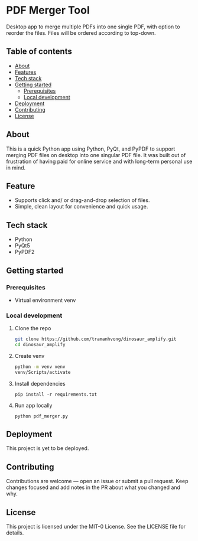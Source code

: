 # PDF Merger Tool 
Desktop app to merge multiple PDFs into one single PDF, with option to reorder the files.
Files will be ordered according to top-down.

## Table of contents
- [About](#about)
- [Features](#features)
- [Tech stack](#tech-stack)
- [Getting started](#getting-started)
  - [Prerequisites](#prerequisites)
  - [Local development](#local-development)
- [Deployment](#deployment)
- [Contributing](#contributing)
- [License](#license)

## About
This is a quick Python app using Python, PyQt, and PyPDF to support merging PDF files on desktop into one singular PDF file. It was built out of frustration of having paid for online service and with long-term personal use in mind.

## Feature
- Supports click and/ or drag-and-drop selection of files.
- Simple, clean layout for convenience and quick usage.

## Tech stack
- Python
- PyQt5
- PyPDF2

## Getting started

### Prerequisites
- Virtual environment venv

### Local development
1. Clone the repo
   ```bash
   git clone https://github.com/tramanhvong/dinosaur_amplify.git
   cd dinosaur_amplify
   ```
2. Create venv
   ```bash
   python -m venv venv
   venv/Scripts/activate
   ```
3. Install dependencies
   ```
   pip install -r requirements.txt
   ```
4. Run app locally
   ```
   python pdf_merger.py
   ```
## Deployment
This project is yet to be deployed.

## Contributing
Contributions are welcome — open an issue or submit a pull request. Keep changes focused and add notes in the PR about what you changed and why.

## License
This project is licensed under the MIT-0 License. See the LICENSE file for details.
